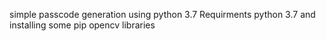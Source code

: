 simple passcode generation using python 3.7
Requirments python 3.7 and installing some pip opencv libraries
